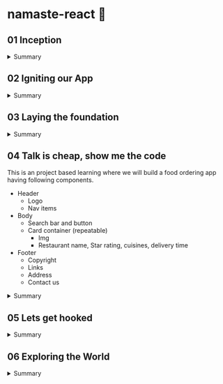 # namaste-react :rocket: 

## 01 Inception

<details>
  <summary>Summary</summary>
  
### Concepts Learned (01 Inception)

1. How to use React cdn?
1. How to write js inside html itself?
1. How to write js inside a new file and inject it in html?
1. How to Create a element using React
1. How to render a component using RactDOM?
1. How does React.createElement and ReactDOM.createRoot works?
1. How to use CSS in react?
1. What is Element,Props,Child in React?
1. How to Create nested Child using React?
1. How to Add Sibling Components?

#### Answer of above ques with Example

#### HTML

```html
<body>
    <div id="root">
        <!-- It will be loaded for a very small fraction of time and then react will replace this root with its own content -->
        <h1>Dipankar</h1>
    </div>
    <!-- CDN links for react. using this link will inject react and react dom library into the browser -->
    <script crossorigin src="https://unpkg.com/react@18/umd/react.development.js"></script>
    <script crossorigin src="https://unpkg.com/react-dom@18/umd/react-dom.development.js"></script>
    <!-- Only writing above 2 tags would inject react into our project using CDN.
In the console you can write React and ReactDOM and you can see the properties. -->
    <!-- Include your react js lines inside a new js file -->
    <script src="./App.js"></script>
</body>
```

  react.development.js - base library for react.
  react-dom.development.js - for dom manipulation and interaction.
  Costliest operation in browsers is Dom manipulation.

  #### JS

  ```javascript
  //create an element-simillar to document.createElement
  /**
   * React.createElement(object) =>HTML (browser understands)
   * React.createElement creates and object
   * While it is rendering into DOM it converts the object into html
   * param 1 - type: element name
   * param 2 - props: attributes
   * param 3 - children inside props: text of the element
   */
  const h1 = React.createElement("h1",{xyz:'abc',id:'heading'},"hello World from React!");
  const h2 = React.createElement("h2",{xyz:'abc',id:'heading2'},"This is a h2 element");
  console.log(h1);
  // Create nested Child using React.

  //add multiple child inside the element using array (siblings)
  const child = React.createElement('div',{id:'child'},['child div',h1,h2]);
  const parent = React.createElement('div',{id:'parent'},child);

  //ReactDOM is for dom interaction, Make #root as the root element of react
  const root = ReactDOM.createRoot(document.getElementById("root"));
  //render the element inside root
  root.render(parent);```

  ```

  console.log(h1) will give the entire h1 object.
  React.createElement gives an object which is later converted into HTML (browser understandable).

  #### CSS

  ```css
  #heading{
      color:red;
  }
  ```

</details>

## 02 Igniting our App

<details>
<summary>Summary</summary>

### Concepts Learned (02 Igniting our App)

1. **Can React build a production ready app without using any package/library**
Ans- No, A lot of other Packages are required.
2. **What is NPM**
Ans- NPM is evrything but Node package Manager. It manages Packages and is a repository containing all the packages. It works as a package manager behind the scene but it's full form is not Node Package Manager.
3. **How can you make your project use NPM**
A- We can make our project use npm using `npm init`.
    <details>
    <summary>Example</summary>

    ```cmd
    PS C:\Users\dipan\Desktop\Javascript\React\namaste-react> npm init
    This utility will walk you through creating a package.json file.
    It only covers the most common items, and tries to guess sensible defaults.

    See `npm help init` for definitive documentation on these fields
    and exactly what they do.

    Use `npm install <pkg>` afterwards to install a package and
    save it as a dependency in the package.json file.

    Press ^C at any time to quit.
    package name: (namaste-react)
    version: (1.0.0)                                                                                                          
    description: This is the project done while learning namaste react course
    entry point: (App.js)                                                                                                     
    test command: jest                                                                                                        
    git repository: https://github.com/dipankarsahoo180/namaste-react.git
    keywords:
    author: Dipankar Sahoo                                                                                                    
    license: (ISC)                                                                                                            
    About to write to C:\Users\dipan\Desktop\Javascript\React\namaste-react\package.json:

    {
        "name": "namaste-react",
        "version": "1.0.0",
        "description": "This is the project done while learning namaste react course",
        "main": "App.js",
        "scripts": {
        "test": "jest"
        },
        "repository": {
        "type": "git",
        "url": "git+https://github.com/dipankarsahoo180/namaste-react.git"
        },
        "author": "Dipankar Sahoo",
        "license": "ISC",
        "bugs": {
        "url": "https://github.com/dipankarsahoo180/namaste-react/issues"
        },
        "homepage": "https://github.com/dipankarsahoo180/namaste-react#readme"
    }
    Is this OK? (yes)
    ```

    </details>

4. **How to add a package /dependencies into your project**
Ans- By using the command `npm install <package_name>`.
For ex: `npm install -D Parcel`. Then it will create a node dependencies/devDepenedencies inside your Package.json.
5. **What is a Bundler**
Ans-A bundler is the most important package in our project while doing development. There are multiple bundlers like parcel,vite,webpack etc. Our whole needs to be bundled,minified,cleaned,compressed, packages 7 a lot fo other stuffs before it can be sent prod. Bundler does all these jobs.
6. **What is Parcel**
Ans- parcel is a bundler. it is easy to configure.
    * `npm install -D parcel`.
It also does a lot of other functions like:
    * Creating a dev build
    * Building local Server
    * HMR Hot Module Replacement
    * Uses file watching algorithm (written in c++)
    * Caching for faster Builds
    * Image optimization
    * Minification
    * Bundling
    * Compress
    * Consistent Hashing
    * Code Splitting
    * Differential bundling to support older versions
    * Diagnostic
    * Error handling
    * HTTPS
    * Tree shaking - remove unused nodes
7. **What is -D in `npm install -D Parcel`**
Ans- That means we are installing parcel package/library as a dev dependency.There are two types of dependencies.
    * dependencies - required for project and is required in production.
    * devDependencies - required during development.
8. **What is the package.json file**
Ans- Package.json will be created right after npm init command and it keeps tracks of the dependencies installed.
9. **What is tilde(`) and carret(^)**
Ans- They represent auto upgradable to Major and Minor versions respectively.
10. **What is the package-lock.json file that got created automatically**
Ans- Package-lock.json has exact version of all the dependencies and their dependencies mentioned in detail. It keeps track of all the details of the dependencies and transitive dependencies used in the project.
11. **Do we Need to Put node_modules folder into git**
Ans- Don't put the files and folders that you can regenerate again into git. It is unnecessary.
12. **How to Ignite your app**
Ans- Since we have already installed parcel, we can ignite our app using the command `npx parcel index.html`.
    <details>
    <summary> Ignite your app</summary>
    
    ```cmd
    PS C:\Users\dipan\Desktop\Javascript\React\namaste-react> npm parcel index.html
    Unknown command: "parcel"

    To see a list of supported npm commands, run:
        npm help
    PS C:\Users\dipan\Desktop\Javascript\React\namaste-react> npx parcel index.html
    Server running at http://localhost:1234
    ✨ Built in 608ms
    ```

    </details>
13. **How to get react and react-dom using npm instad of cdn**
Ans- using CDN is not a good way and is a costliest operation as it makes a network call. we can install these dependensies as packages using `npm install <package_name>` command
Ex: `npm install react and npm install react-dom`
14. **Will it work if we remove the CDN?**
Ans- It will give error as `Uncaught ReferenceError: React is not defined`. So we have to import both react and react-dom
    *   ```js
        import React from "react";
        import ReactDOM from "react-dom/client";
        ```

15. **Will it work afer that?**
Ans- No It will give you error. `@parcel/transformer-js: Browser scripts cannot have imports or exports.`. Basically you have to Add the **type="module"** attribute to the `<script>` tag inside index.html. It is because by default it is treated as a normal javascript file and to use it as a module and import any other module to this Js file, we have to explicitly tell that this is a js file of module type. And then it would work.

</details>

## 03 Laying the foundation
<details>
<summary>Summary</summary>

### Concepts Learned (03 Laying the foundation)

1. **How to create a script to start project instead of writing `npx parcel index.html`**    
Ans-  Go to the package.json and inside `"scripts"`, add the node `"start":"parcel index.html"`. Then go to your terminal and write `npm run start` or `npm start`.  
Simillarly,  write `"build":"parcel build index.html"` to make a prod build. And to execute it write `npm run build` in terminal. `npm build` will not work here because is `run` is a reserved keyword by npm that works with `start`.

2. **What is a react element**  
It is an object but while rendering into DOM using react-dom library it will be rendered as an HTML. This is the syntax to create a react element.</br></br>  

    * ```javascript
        const h1 = React.createElement("h1",{xyz:'abc',id:'heading'},"hello World from React!");
        //ReactDOM is for dom interaction, Make #root as the root element of react
        const root = ReactDOM.createRoot(document.getElementById("root"));
        //render the element inside root
        root.render(h1);
        ```

3. **Is it a good way to use React.createElement**  
Ans- No, this is not a good way and make the code complex and is not suitable for creating production ready apps. So, we use **JSX** instead.
4. **What is JSX?**  
JSX is a HTML or XML like syntax used for creating react elements. Is is not a part of react,it is also not a pure Javascript. It is transpiled before it reaches javascript engine/converted into object equivalent of `react.createElement()` by **`babel`** library which is also a depenedency for `Parcel` so that browser can unserstand it.</br></br>  

    *   ```javascript
        const h1JSX = <h1 id='heading'>Hello World from React with JSX!</h1>
        //ReactDOM is for dom interaction, Make #root as the root element of react
        const root = ReactDOM.createRoot(document.getElementById("root"));
        //render the element inside root
        root.render(h1JSX);
        ```

    *   ```javascript
        const h1 = React.createElement("h1",{xyz:'abc',id:'heading1',key:'ist-h1',class="h1Class"},"Hello World from React!");
        const h1JSX = <h1 id='heading2' key='ist-h1Jsx' className="jsxClass">Hello World from React with JSX!</h1>
        //ReactDOM is for dom interaction, Make #root as the root element of react. 
        //Also notice the attributes are in camelCase but they will convert into normal attributes when they render as HTML.
        console.log(h1JSX); //It will log a same object what react.createElement gives
        const root = ReactDOM.createRoot(document.getElementById("root"));
        //render the element inside root
        root.render([h1,h1JSX]);
        ```

5. **Give some examples of JSX code**  

    *   ```Javascript
        const h1JSX = <h1 id='headingJSX' key='ist-h1Jsx'>Hello World from React with JSX!</h1>;
        const h1JSX1 = <h1 id='heading2' key='ist-h1Jsx' className="jsxClass">Hello World from React with JSX!</h1>;
        const h1JSX2 = (<h1 id='heading2' key='ist-h1Jsx' className="jsxClass">Hello World from React with JSX!</h1>);
        const h1JSX3 = (
        <div>
            <h1 id='heading2' key='ist-h1Jsx' className="jsxClass">Hello World from React with JSX!</h1>
            <h2 id='heading2' key='ist-h2Jsx' className="jsxClass">Hello World from React with JSX!</h2>
        </div>
        );
        const h1JSX4 = (
        <>
            <h1 id='heading2' key='ist-h1Jsx' className="jsxClass">Hello World from React with JSX!</h1>
            <h2 id='heading2' key='ist-h2Jsx' className="jsxClass">Hello World from React with JSX!</h2>
        </>);
        //ReactDOM is for dom interaction, Make #root as the root element of react
        const root = ReactDOM.createRoot(document.getElementById("root"));
        //render the element inside root
        root.render([h1,h1JSX,h1JSX1,h1JSX2,h1JSX3,h1JSX4]);
        ```

6. **What are some of the extensions which you can use to boost your productivity**  

    * Prettier
    * Bracket pair Colorization Toggler.
    * Eslint
    * Better Comments

7. **What is a React component**  
It is a function/class and retunred object of which can be rendered as a html in browser.
8. **What are the types of components in react**  
    * Class based component - old way of writing code
    * Functional component - Latest in tech - It's just a normal javascript function with **PascalCase**.  
        <details>
        <summary>Example of Functional component</summary>

        ```Javascript
        import React from "react";
        import ReactDOM from "react-dom/client";

        const Heading = ()=> {
            return (
                <>
                    <h1 id='heading2' key='ist-h1Jsx' className="jsxClass">Hello World from React with JSX1!!</h1>
                    <h2 id='heading2' key='ist-h2Jsx' className="jsxClass">Hello World from React with JSX2!!</h2>
                </>
                )
        };


        //ReactDOM is for dom interaction, Make #root as the root element of react
        const root = ReactDOM.createRoot(document.getElementById("root"));
        //render the element inside root
        root.render(<Heading/>); // Use the functional component as a tag to render
        ```

        </details>

9. **What is component composition**  
Composing one/more components into another component
    *   <details>
        <summary>Example of component composition</summary>

        ```javascript
        import React from "react";
        import ReactDOM from "react-dom/client";


        const Title = ()=> {
            return (
                <>
                    <h1 key='title' className="jsxClass">Title!!</h1>
                </>
                )
        };
        const Header = ()=> {
            return (
                <>
                    <Title></Title>
                    <h1 key='header' className="jsxClass">JSX Heading!!</h1>
                    
                </>
                )
        };


        //ReactDOM is for dom interaction, Make #root as the root element of react
        const root = ReactDOM.createRoot(document.getElementById("root"));
        //render the element inside root
        root.render(<Header/>);
        ```

        </details>

10. **How can you write javascript expression inside JSX**  
By wrapping the code inside `{}`
    <details>
    <summary>Example</summary>

    ```Javascript
    import React from "react";
    import ReactDOM from "react-dom/client";

    const Elem = () =>(
        <>
            <h1>React Element!!</h1>
        </>
    )
    const title =  (
            <>
                <h1 key='title' className="jsxClass">Title!!</h1>
            </>
            )
    const number = 1000;
    const Header = ()=> {
        return (
            <>
                {title} 
                {<Elem/>}
                {number}
                {console.log('Dipankar')}
                <h1 key='header' className="jsxClass">JSX Heading!!</h1>
            </>
            )
    };
    //ReactDOM is for dom interaction, Make #root as the root element of react
    const root = ReactDOM.createRoot(document.getElementById("root"));
    //render the element inside root
    root.render(<Header/>);
    ```

    </details>

</details>

## 04 Talk is cheap, show me the code

This is an project based learning where we will build a food ordering app having following components.

  * Header
    - Logo
    - Nav items
  * Body
    - Search bar and button
    - Card container (repeatable)
        - Img
        - Restaurant name, Star rating, cuisines, delivery time
  * Footer
    - Copyright
    - Links
    - Address
    - Contact us

<details>
<summary>Summary</summary>

### Concepts Learned (04 Talk is cheap, show me the code)

1. **How can you write css in react?** 
    - By using attribute className instead of class.  
        <details>
        <summary>Example</summary>

        ```javascript
        const AppLayout = () =>{
            return (
                <div className="app">
                    <Header/>
                    <Body/>
                </div>
            )
        }
        ```

        ```css
        .app{
            display: flex;
            justify-content: space-between;
            border: 1px solid black;
        }
        ```
        
        </details> 

    - By using inline css.  
        <details>
        <summary>Example</summary>

        ```javascript
        const styleCard = {
            background: 'lightgrey',
            textAlign:'center'
        }

        const Restaurant = () => {
            return(
                <div className="res-card" style={styleCard}>
                    <h3>Meghna Foods</h3>
                </div>
            )
        }
        ```

        OR  

        ```javascript
        const styleCard = {
            background: 'lightgrey',
            textAlign:'center'
        }

        const Restaurant = () => {
            return(
                <div className="res-card" style={{ background: 'lightgrey', textAlign:'center' }}>
                    <h3>Meghna Foods</h3>
                </div>
            )
        }
        ```

        </details> 
        
2. **What is props in react?**  
Ans- By using props we can pass properties from parent comp/arguements to a function.  
    -   <details>
        <summary>Example(we are passing name,cuisine as props)</summary>
        
        ```javascript
        const Body = () => {
            return(
                <div className="body">
                    <div className="search">
                        Search            
                    </div>

                    <div className="res-container">
                        <Restaurant name="Jubilee Foods" cuisine="South Indian"/>
                        <Restaurant name="KFC" cuisine="American"/>
                        <Restaurant/>
                        <Restaurant/>
                    </div>
                </div>
            )
        }
        const styleCard = {
            background: 'lightgrey',
            textAlign:'center'
        }

        const Restaurant = ({name,cuisine}) => {
            return(
                <div className="res-card" style={styleCard}>
                    <img src="https://media-assets.swiggy.com/swiggy/image/upload/fl_lossy,f_auto,q_auto,w_660/fq1uss75jajmt1oueyla"></img>
                    <h3>{name || 'Meghna Foods'}</h3>
                    <h4>{cuisine || 'North Indian'}</h4>
                    <h4>4.4</h4>
                    <h4>38 mins</h4>
                </div>
            )
        }
        ```
        </details>

3. **What is  config driven UI?**  
It means the UI is driven by a config. Which means based on configuration user will be shown/get personalized data
Ex: Swiggy API `https://www.swiggy.com/dapi/restaurants/list/v5?lat=20.3625249&lng=85.83262599999999&`

4. **How would you loop over an array and render multiple cards?**  
-   Ex:  
    ```javascript
    const Body = () => {
        return(
            <div className="body">
                <div className="search">
                    Search
                </div>

                <div className="res-container">
                {
                    card?.gridElements?.infoWithStyle?.restaurants?.map(el=>
                        <Restaurant key={el.info.id} resData={el}/>
                    )
                }
                </div>
            </div>
        )
    }
    ```
5. **Give an example how you can use fetch API**  
First Install this chrome extension from here `https://chrome.google.com/webstore/detail/cors-unblock/lfhmikememgdcahcdlaciloancbhjino`.  
and then run the following code to understand

    ```javascript
    const Body = () => {
        const [card,setCard] = useState([]);

        const  fetchData = async() => {
            try {
            const response = await fetch('https://www.swiggy.com/dapi/restaurants/list/v5?lat=20.3625249&lng=85.83262599999999');
            const data = await response.json();
            const card = data.data.cards.find(el => el.card.card.id === 'top_brands_for_you').card.card;
            setCard(card?.gridElements?.infoWithStyle?.restaurants);
            } catch (error) {
            console.error('Fetch error:', error);
            //throw error;
            }
        
        }

        useEffect(() => {
            fetchData();
        }, []);

        
        return(
            <div className="body">
                <div className="search">
                    Search
                </div>

                <div className="res-container">
                {
                    card?.map(el=>
                        <Restaurant key={el.info.id} resData={el}/>
                    )
                }
                </div>
            </div>
        )
    }
    ```
    
</details>

## 05 Lets get hooked

<details>
<summary>Summary</summary>

### Concepts Learned (05 Lets get hooked)

1. **What are the different types of import we use in Javascript?**  
Two types of Export/Import.  
    -   Default Export/Import
        ```javascript
        export default Component;  
        import Component from "path";
        ```

    -   Named Export/Import
        ```javascript
        export const Component;  
        import {Component} from "path";
        ```

1. **What are hooks in React?**  
Hooks are like normal js functions but provided by react.  
for ex: `useState()` and `useEffect()`

1. **What is useState() hook**  
useState is a React Hook that lets you add a state variable to your component.  

    ```javascript
    const [state, setState] = useState(initialState);
    ```
1. **What is reconciliation?**  
It is an alogorithm came in react 16 by react fiber, which uses an algorithm to selectively update some particular nodes/elements inside html instead of whole html by comapring the DOM nodes.  
Actual DOM: These are the real tags.  
Virtual DOM: representation of actual DOM. It is basically the object (reactElement). You can console log <Body/> and/or <Head/> and you can see an object is printed.
</details>

## 06 Exploring the World

<details>
<summary>Summary</summary>

### Concepts Learned (06 Exploring the World)

1. **What is monolithic and microservices architecture**  
A monolithic application is built as a single unified unit while a microservices architecture is a collection of smaller, independently deployable services. <a href="https://www.atlassian.com/microservices/microservices-architecture/microservices-vs-monolith">refer here</a>

2. **How `useEffect()` is called**  
First the component will be rendered as HTML and  
then it will call `useEffect()` and  
then it will run the code inside the callback of useEffect

3. **Can we write multiple `useEffect()` inside a single component**  
Yes.
    ```Javascript
    useEffect(() => {
        console.warn('use effect 1');
    }, []);
    useEffect(() => {
        fetchData();
        console.warn('use effect 2');
    }, []);
    useEffect(() => {
        console.warn('use effect 3');
    }, []);
    ```
4. **What is Shimmer**  
We load a fake screen instead of blank untill we get the data from server/api in realtime to improve UX. We acheive this using conditional rendering.

    ```javascript
    const Body = () => {

        const [listOfRestaurants, setListOfRestaurants] = useState([]);
        const [filteredRestaurants, setFilteredRestaurants] = useState([]);
        const fetchData = async () => {
            try {
                const response = await fetch(SWIGGY_URL);
                const data = await response.json();
                const card = data.data.cards.find(el => el.card.card.id === 'top_brands_for_you').card.card;
                setListOfRestaurants(card?.gridElements?.infoWithStyle?.restaurants);
                setFilteredCard(card?.gridElements?.infoWithStyle?.restaurants);
            } catch (error) {
                console.error('Fetch error:', error);
                //throw error;
            }

        }

        useEffect(() => {
            fetchData();
        }, []);
        //conditioinal rendering
        return (listOfRestaurants.length === 0) ?
        <Shimmer /> :

        (
            <div className="filter">
                <div className="search">
                    <input className='search-text' type="text" onChange={(e) => {
                        if(!e.target?.value) {
                            setFilteredRestaurants(listOfRestaurants);
                            return;
                        }else{
                            const filteredCard = listOfRestaurants.filter(el => (el.info.name.toUpperCase()).includes(e.target?.value?.toUpperCase()));
                            setFilteredRestaurants(filteredCard);
                        }
                    }}>

                    </input>
                </div>
                <button className='top-rated-btn' onClick={
                    () => {
                        const filteredCard = listOfRestaurants.filter(el => el.info.avgRating > 4);
                        setFilteredRestaurants(filteredCard);
                    }
                }> Filter Top Rated restaurants</button>

                <button className='reset-btn' onClick={
                    () => {
                        setFilteredRestaurants(listOfRestaurants);
                    }
                }> Reset </button>
            </div>
        )
    }
    ```
    
</details>







  